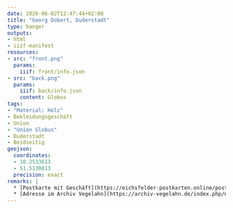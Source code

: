 ```yaml
---
date: 2026-06-02T12:47:44+02:00
title: "Georg Dobert, Duderstadt"
type: hanger
outputs:
- html
- iiif-manifest
resources:
- src: "front.png"
  params:
    iiif: front/info.json
- src: "back.png"
  params:
    iiif: back/info.json
    content: Globus
tags:
- "Material: Holz"
- Bekleidungsgeschäft
- Union
- "Union Globus"
- Duderstadt
- Beidseitig
geojson:
  coordinates:
  - 10.2533613
  - 51.5130813
  precision: exact
remarks: |
  * [Postkarte mit Geschäft](https://eichsfelder-postkarten.online/postkarten/d/duderstadt/herzliche-weihnachts-und-neujahrsgruesse-aus-dem-1000jaehr-duderstadt-0)
  * [Adresse im Archiv Vegelahn](https://archiv-vegelahn.de/index.php/niedersachsen/18206-duderstadt-1926-verzeichnis-der-industriellen-betriebe-der-handel-u-gewerbetreibenden/)
---
```


